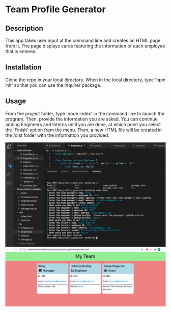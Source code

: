 # Team Profile Generator

## Description

This app takes user input at the command line and creates an HTML page from it. The page displays cards featuring the information of each employee that is entered.

## Installation

Clone the repo in your local directory. When in the local directory, type 'npm init' so that you can use the Inquirer package. 

## Usage

From the project folder, type 'node index' in the command line to launch the program. Then, provide the information you are asked. You can continue adding Engineers and Interns until you are done, at which point you select the 'Finish' option from the menu. Then, a new HTML file will be created in the /dist folder with the information you provided.

<img src ='./src/images/firstSS.png'>
<img src ='./src/images/secondSS.png'>

